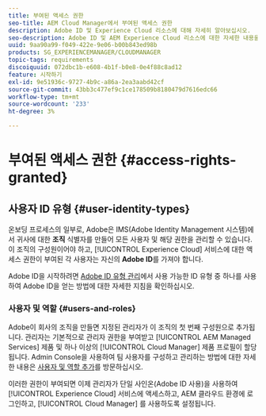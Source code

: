 ```yaml
---
title: 부여된 액세스 권한
seo-title: AEM Cloud Manager에서 부여된 액세스 권한
description: Adobe ID 및 Experience Cloud 리소스에 대해 자세히 알아보십시오.
seo-description: Adobe ID 및 AEM Experience Cloud 리소스에 대한 자세한 내용을 보려면 이 페이지를 따르십시오.
uuid: 9aa90a99-f049-422e-9e06-b00b843ed98b
products: SG_EXPERIENCEMANAGER/CLOUDMANAGER
topic-tags: requirements
discoiquuid: 072dbc1b-e608-4b1f-b0e8-0e4f88c8ad12
feature: 시작하기
exl-id: 9e51936c-9727-4b9c-a86a-2ea3aabd42cf
source-git-commit: 43bb3c477ef9c1ce178509b8180479d7616edc66
workflow-type: tm+mt
source-wordcount: '233'
ht-degree: 3%

---
```


# 부여된 액세스 권한 {#access-rights-granted}

## 사용자 ID 유형 {#user-identity-types}

온보딩 프로세스의 일부로, Adobe은 IMS(Adobe Identity Management 시스템)에서 귀사에 대한 **조직** 식별자를 만들어 모든 사용자 및 해당 권한을 관리할 수 있습니다. 이 조직의 구성원이어야 하고, [!UICONTROL Experience Cloud] 서비스에 대한 액세스 권한이 부여된 각 사용자는 자신의 **Adobe ID**&#x200B;를 가져야 합니다.

Adobe ID을 시작하려면 [Adobe ID 유형 관리](https://helpx.adobe.com/enterprise/using/identity.html)에서 사용 가능한 ID 유형 중 하나를 사용하여 Adobe ID을 얻는 방법에 대한 자세한 지침을 확인하십시오.

### 사용자 및 역할 {#users-and-roles}

Adobe이 회사의 조직을 만들면 지정된 관리자가 이 조직의 첫 번째 구성원으로 추가됩니다. 관리자는 기본적으로 관리자 권한을 부여받고 [!UICONTROL AEM Managed Services] 제품 및 하나 이상의 [!UICONTROL Cloud Manager] 제품 프로필이 할당됩니다. Admin Console을 사용하여 팀 사용자를 구성하고 관리하는 방법에 대한 자세한 내용은 [사용자 및 역할 추가](setting-up-users-and-roles.md)를 방문하십시오.

이러한 권한이 부여되면 이제 관리자가 단일 사인온(Adobe ID 사용)을 사용하여 [!UICONTROL Experience Cloud] 서비스에 액세스하고, AEM 클라우드 환경에 로그인하고, [!UICONTROL Cloud Manager] 를 사용하도록 설정됩니다.
